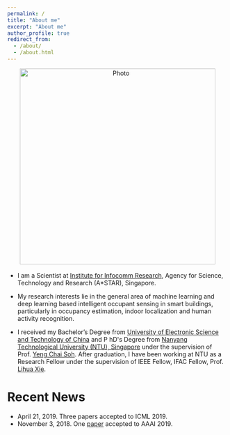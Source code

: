 ```yaml
---
permalink: /
title: "About me"
excerpt: "About me"
author_profile: true
redirect_from: 
  - /about/
  - /about.html
---
```


<p align="center">
  <img src="https://ZhenghuaNTU.github.io/images/ChenZhenghua.jpg?raw=true" alt="Photo" style="width: 450px;"/> 
</p>

* I am a Scientist at [Institute for Infocomm Research](https://www.a-star.edu.sg/i2r), Agency for Science, Technology and Research (A*STAR), Singapore.

* My research interests lie in the general area of machine learning and deep learning based intelligent occupant sensing in smart buildings, particularly in occupancy estimation, indoor localization and human activity recognition.
* I received my Bachelor’s Degree from [University of Electronic Science and Technology of China](https://www.uestc.edu.cn/) and P
hD's Degree from [Nanyang Technological University (NTU), Singapore](https://www.ntu.edu.sg/Pages/home.aspx) under the supervision of Prof. [Yeng Chai Soh](http://research.ntu.edu.sg/expertise/academicprofile/pages/StaffProfile.aspx?ST_EMAILID=EYCSOH). After graduation, I have been working at NTU as a Research Fellow under the supervision of IEEE Fellow, IFAC Fellow, Prof. [Lihua Xie](http://research.ntu.edu.sg/expertise/academicprofile/pages/StaffProfile.aspx?ST_EMAILID=elhxie).

# Recent News
* April 21, 2019. Three papers accepted to ICML 2019.
* November 3, 2018. One [paper](http://lantaoyu.com/publications/RLSGAAAI19) accepted to AAAI 2019.
